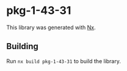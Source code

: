 # pkg-1-43-31

This library was generated with [Nx](https://nx.dev).

## Building

Run `nx build pkg-1-43-31` to build the library.
